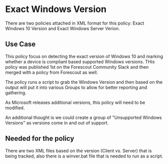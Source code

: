 
# Exact Windows Version

There are two policies attached in XML format for this policy: Exact Windows 10 Version and Exact Windows Server Verion.

## Use Case

This policy focus on detecting the exact version of Windows 10 and marking whether a device is compliant based supported Windows versions. THis policy was published 1st on the Forescout Community Slack and then merged with a policy from Forescout as well.


The policy runs a script to grab the Windows Version and then based on the output will put it into various Groups to allow for better reporting and gathering. 

As Microsoft releases additional versions, this policy will need to be modified.

An additional thought is we could create a group of "Unsupported Windows Versions" as versions come in and out of support.

## Needed for the policy
There are two XML files based on the version (Client vs. Server) that is being tracked, also there is a winver.bat file that is needed to run as a script.
